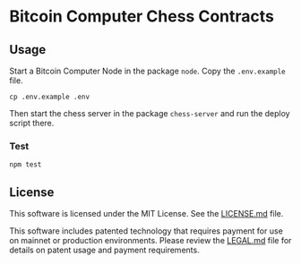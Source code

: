 # Bitcoin Computer Chess Contracts

## Usage

Start a Bitcoin Computer Node in the package `node`. Copy the `.env.example` file.

```
cp .env.example .env
```

Then start the chess server in the package `chess-server` and run the deploy script there.

### Test

```
npm test
```

## License

This software is licensed under the MIT License. See the [LICENSE.md](./LICENSE.md) file.

This software includes patented technology that requires payment for use on mainnet or production environments. Please review the [LEGAL.md](./LEGAL.md) file for details on patent usage and payment requirements.
